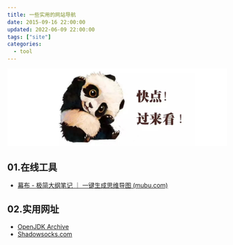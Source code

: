```yaml
---
title: 一些实用的网站导航
date: 2015-09-16 22:00:00
updated: 2022-06-09 22:00:00
tags: ["site"]
categories:
  - tool
---
```


![](https://raw.githubusercontent.com/zhoulii/figure-bed/main/fig/panda-banner-1.png)

<!-- more -->

## 01.在线工具

- [幕布 - 极简大纲笔记 ｜ 一键生成思维导图 (mubu.com)](https://mubu.com/home)

## 02.实用网址

- [OpenJDK Archive](http://jdk.java.net/archive/)
- [Shadowsocks.com](https://portal.shadowsocks.nz/)

